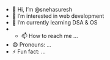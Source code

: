 - 👋 Hi, I’m @snehasuresh
- 👀 I’m interested in web development
- 🌱 I’m currently learning DSA & OS
- - 📫 How to reach me ...
- 😄 Pronouns: ...
- ⚡ Fun fact: ...

<!---
snehasurh/snehasurh is a ✨ special ✨ repository because its `README.md` (this file) appears on your GitHub profile.
You can click the Preview link to take a look at your changes.
--->
